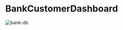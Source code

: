 # BankCustomerDashboard

![bank-db](https://user-images.githubusercontent.com/88853963/220463643-63aaaf70-c83e-4153-bc47-bb7ae862edfc.png)
